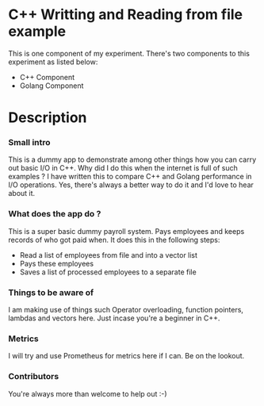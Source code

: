 # C++ Writting and Reading from file example
This is one component of my experiment. There's two components to this experiment as listed below:
  - C++ Component
  - Golang Component

# Description
### Small intro
This is a dummy app to demonstrate among other things how you can carry out basic I/O in C++. Why did I do this when the internet is full of such examples ? I have written this to compare C++ and Golang performance in I/O operations. Yes, there's always a better way to do it and I'd love to hear about it.

### What does the app do ? 
This is a super basic dummy payroll system. Pays employees and keeps records of who got paid when. It does this in the following steps:
  - Read a list of employees from file and into a vector list
  - Pays these employees
  - Saves a list of processed employees to a separate file
  
### Things to be aware of
I am making use of things such Operator overloading, function pointers, lambdas and vectors here. Just incase you're a beginner in C++.

### Metrics
I will try and use Prometheus for metrics here if I can. Be on the lookout.


### Contributors 
You're always more than welcome to help out :-)